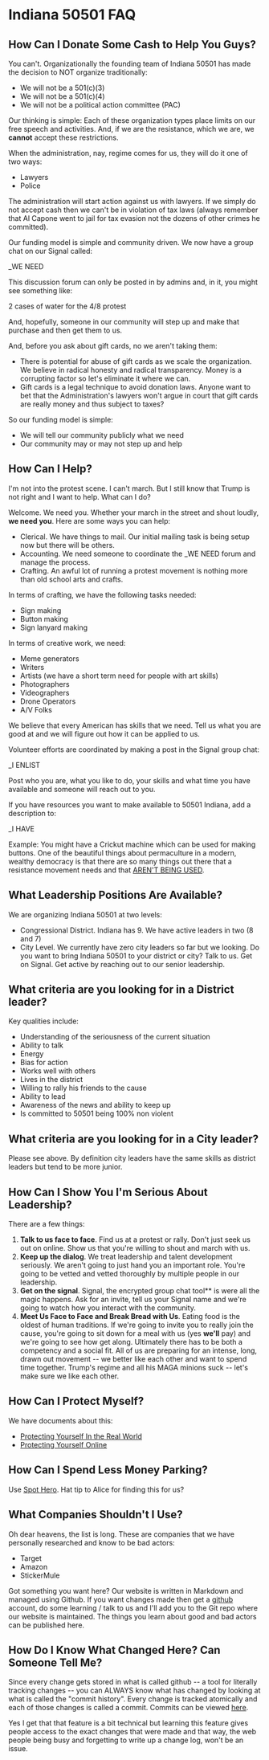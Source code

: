 # Indiana 50501 FAQ

## How Can I Donate Some Cash to Help You Guys?

You can't.  Organizationally the founding team of Indiana 50501 has made the decision to NOT organize traditionally:

* We will not be a 501(c)(3)
* We will not be a 501(c)(4)
* We will not be a political action committee (PAC)

Our thinking is simple: Each of these organization types place limits on our free speech and activities.  And, if we are the resistance, which we are, we **cannot** accept these restrictions.

When the administration, nay, regime comes for us, they will do it one of two ways:

* Lawyers
* Police

The administration will start action against us with lawyers.  If we simply do not accept cash then we can't be in violation of tax laws (always remember that Al Capone went to jail for tax evasion not the dozens of other crimes he committed).

Our funding model is simple and community driven.  We now have a group chat on our Signal called:

 _WE NEED

This discussion forum can only be posted in by admins and, in it, you might see something like: 

2 cases of water for the 4/8 protest

And, hopefully, someone in our community will step up and make that purchase and then get them to us.

And, before you ask about gift cards, no we aren't taking them:

* There is potential for abuse of gift cards as we scale the organization.  We believe in radical honesty and radical transparency.  Money is a corrupting factor so let's eliminate it where we can.
* Gift cards is a legal technique to avoid donation laws.  Anyone want to bet that the Administration's lawyers won't argue in court that gift cards are really money and thus subject to taxes?

So our funding model is simple:

* We will tell our community publicly what we need
* Our community may or may not step up and help

## How Can I Help?

I'm not into the protest scene.  I can't march.  But I still know that Trump is not right and I want to help.  What can I do?

Welcome.  We need you.  Whether your march in the street and shout loudly, **we need you**.  Here are some ways you can help:

* Clerical.  We have things to mail.  Our initial mailing task is being setup now but there will be others.
* Accounting.  We need someone to coordinate the _WE NEED forum and manage the process.
* Crafting.  An awful lot of running a protest movement is nothing more than old school arts and crafts.

In terms of crafting, we have the following tasks needed:

* Sign making
* Button making
* Sign lanyard making 

In terms of creative work, we need:

* Meme generators
* Writers
* Artists (we have a short term need for people with art skills)
* Photographers 
* Videographers
* Drone Operators
* A/V Folks

We believe that every American has skills that we need.  Tell us what you are good at and we will figure out how it can be applied to us.  

Volunteer efforts are coordinated by making a post in the Signal group chat:

_I ENLIST

Post who you are, what you like to do, your skills and what time you have available and someone will reach out to you.

If you have resources you want to make available to 50501 Indiana, add a description to:

_I HAVE

Example: You might have a Crickut machine which can be used for making buttons.  One of the beautiful things about permaculture in a modern, wealthy democracy is that there are so many things out there that a resistance movement needs and that [AREN'T BEING USED](https://www.youtube.com/watch?v=tSsCnn6FC0s).

## What Leadership Positions Are Available?

We are organizing Indiana 50501 at two levels:

* Congressional District.  Indiana has 9.  We have active leaders in two (8 and 7)
* City Level.  We currently have zero city leaders so far but we looking.  Do you want to bring Indiana 50501 to your district or city?  Talk to us.  Get on Signal.  Get active by reaching out to our senior leadership.

## What criteria are you looking for in a District leader?

Key qualities include: 

* Understanding of the seriousness of the current situation
* Ability to talk
* Energy
* Bias for action
* Works well with others
* Lives in the district
* Willing to rally his friends to the cause
* Ability to lead
* Awareness of the news and ability to keep up
* Is committed to 50501 being 100% non violent

## What criteria are you looking for in a City leader?

Please see above.  By definition city leaders have the same skills as district leaders but tend to be more junior.

## How Can I Show You I'm Serious About Leadership?

There are a few things:

1. **Talk to us face to face**.  Find us at a protest or rally.  Don't just seek us out on online.  Show us that you're willing to shout and march with us.
2. **Keep up the dialog**.  We treat leadership and talent development seriously.  We aren't going to just hand you an important role.  You're going to be vetted and vetted thoroughly by multiple people in our leadership.
3. **Get on the signal**.  Signal, the encrypted group chat tool** is were all the magic happens.  Ask for an invite, tell us your Signal name and we're going to watch how you interact with the community.
4. **Meet Us Face to Face and Break Bread with Us**.  Eating food is the oldest of human traditions.  If we're going to invite you to really join the cause, you're going to sit down for a meal with us (yes **we'll** pay) and we're going to see how get along.  Ultimately there has to be both a competency and a social fit.  All of us are preparing for an intense, long, drawn out movement -- we better like each other and want to spend time together.  Trump's regime and all his MAGA minions suck -- let's make sure we like each other.

## How Can I Protect Myself?

We have documents about this:

* [Protecting Yourself In the Real World](protect_yourself_real_world.html)
* [Protecting Yourself Online](protect_yourself_online.html)

## How Can I Spend Less Money Parking?

Use [Spot Hero](https://www.spothero.com/).  Hat tip to Alice for finding this for us?

## What Companies Shouldn't I Use?

Oh dear heavens, the list is long.  These are companies that we have personally researched and know to be bad actors:

* Target
* Amazon
* StickerMule

Got something you want here?  Our website is written in Markdown and managed using Github.  If you want changes made then get a [github](https://www.github.com/) account, do some learning / talk to us and I'll add you to the Git repo where our website is maintained.  The things you learn about good and bad actors can be published here.

## How Do I Know What Changed Here?  Can Someone Tell Me?

Since every change gets stored in what is called github -- a tool for literally tracking changes -- you can ALWAYS know what has changed by looking at what is called the "commit history".  Every change is tracked atomically and each of those changes is called a commit.  Commits can be viewed [here](https://github.com/fuzzygroup/indiana50501.org/commits/main/).

Yes I get that that feature is a bit technical but learning this feature gives people access to the exact changes that were made and that way, the web people being busy and forgetting to write up a change log, won't be an issue.

